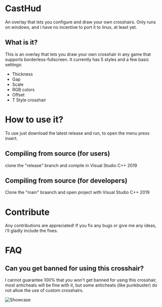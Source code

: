 # CastHud
An overlay that lets you configure and draw your own crosshairs.
Only runs on windows, and i have no incentive to port it to linux, at least yet.

## What is it?
This is an overlay that lets you draw your own crosshair in any game that supports borderless-fullscreen.
It currently has 5 styles and a few basic settings:
- Thickness
- Gap
- Scale
- RGB colors
- Offset
- T Style crosshair

# How to use it?
To use just download the latest release and run, to open the menu press insert.
## Compiling from source (for users)
clone the "release" branch and compile in Visual Studio C++ 2019
## Compiling from source (for developers)
Clone the "main" braanch and open project with Visual Studio C++ 2019

# Contribute
Any contributions are appreciated! If you fix any bugs or give me any ideas, i'll gladly include the fixes.

# FAQ
## Can you get banned for using this crosshair?
I cannot guarantee 100% that you won't get banned for using this crosshair, most anticheats will be fine with it, but some anticheats (like punkbuster) do not allow the use of custom crosshairs.

![Showcase](https://media4.giphy.com/media/YyiBcfkX9EGYSwfSh7/giphy.gif)
